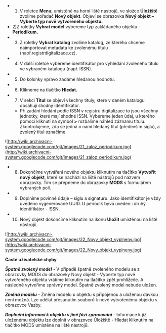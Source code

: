   * 1) V roletce **Menu**, umístěné na horní liště nástrojů, ve složce **Úložiště** zvolíme pořadač **Nový objekt**. Objeví se obrazovka **Nový objekt – Vyberte typ nově vytvořeného objektu.**
  * 2)Z roletky **Vybrat model** vybereme typ zakládaného objektu – **Periodikum.**
  * 3) Z roletky **Vybrat katalog** zvolíme katalog, ze kterého chceme naimportovat metadata ke zvolenému titulu (např.registrdigitalizace.cz).
  * 4) V další roletce vybereme identifikátor pro vyhledání zvoleného titulu ve vybraném katalogu (např. ISSN).
  * 5) Do kolonky vpravo zadáme hledanou hodnotu.
  * 6) Klikneme na tlačítko **Hledat.**
  * 7) V sekci **Titul** se objeví všechny tituly, které v daném katalogu obsahují shodný identifikátor.
    * Při zadání hledání podle ISSN v registru digitalizace to jsou všechny jednotky, které mají shodné ISSN. Vybereme jeden údaj, u kterého pomocí kliknutí na symbol **>** rozbalíme náhled záznamu titulu. Zkontrolujeme, zda se jedná o námi hledaný titul (především siglu), a zvolený titul označíme.


![http://wiki.archivacni-system.googlecode.com/git/images/21_zaloz_periodikum.jpg](http://wiki.archivacni-system.googlecode.com/git/images/21_zaloz_periodikum.jpg)


  * 8) Dokončíme vytváření nového objektu kliknutím na tlačítko **Vytvořit nový objekt**, které se nachází na liště nástrojů pod názvem obrazovky. Tím se přepneme do obrazovky **MODS** s formulářem vybraných polí.
  * 9) Doplníme povinné údaje – siglu a signaturu. Jako identifikátor je vždy uvedeno vygenerované UUID. U periodik bývá uveden i druhý identifikátor - ISSN.
  * 10) Nový objekt dokončíme kliknutím na ikonu **Uložit** umístěnou na liště nástrojů.


![http://wiki.archivacni-system.googlecode.com/git/images/22_Novy_objekt_vyplneny.jpg](http://wiki.archivacni-system.googlecode.com/git/images/22_Novy_objekt_vyplneny.jpg)

**Časté uživatelské chyby**

_**Špatně zvolený model**_ - V případě špatně zvoleného modelu se z obrazovky MODS do obrazovky Nový objekt - Vyberte typ nově vytvořeného objektu vrátíme kliknutím na tlačítko zpět prohlížeče. A následně vytvoříme správný model. Špatně zvolený model nebude uložen.

_**Změna modelu**_ - Změna modelu u objektu s připojenou a uloženou dávkou není možná. Lze udělat přesunutím souborů k nově vytvořenému objektu v obrazovce Vazby.

_**Doplnění informací k objektu v jiné fázi zpracování**_ - Informace k již uloženému objektu lze doplnit v obrazovce Úložiště - Hledat kliknutím na tlačítko MODS umístěné na liště nástrojů.